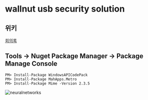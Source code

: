 # wallnut usb security solution
## 위키
[회의록](https://github.com/ehdgks0627/WALLnut/wiki/회의록)
## Tools -> Nuget Package Manager -> Package Manage Console
```
PM> Install-Package WindowsAPICodePack
PM> Install-Package MahApps.Metro
PM> Install-Package Mime -Version 2.3.5
```
![neuralnetworks](https://github.com/ehdgks0627/WALLnut/blob/release/neuralnetworks.png)

